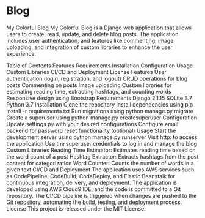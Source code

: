 # Blog
My Colorful Blog
My Colorful Blog is a Django web application that allows users to create, read, update, and delete blog posts. The application includes user authentication, and features like commenting, image uploading, and integration of custom libraries to enhance the user experience.

Table of Contents
Features
Requirements
Installation
Configuration
Usage
Custom Libraries
CI/CD and Deployment
License
Features
User authentication (login, registration, and logout)
CRUD operations for blog posts
Commenting on posts
Image uploading
Custom libraries for estimating reading time, extracting hashtags, and counting words
Responsive design using Bootstrap
Requirements
Django 2.1.15
SQLite 3.7
Python 3.7
Installation
Clone the repository
Install dependencies using pip install -r requirements.txt
Run migrations using python manage.py migrate
Create a superuser using python manage.py createsuperuser
Configuration
Update settings.py with your desired configurations
Configure email backend for password reset functionality (optional)
Usage
Start the development server using python manage.py runserver
Visit http: to access the application
Use the superuser credentials to log in and manage the blog
Custom Libraries
Reading Time Estimator: Estimates reading time based on the word count of a post
Hashtag Extractor: Extracts hashtags from the post content for categorization
Word Counter: Counts the number of words in a given text
CI/CD and Deployment
The application uses AWS services such as CodePipeline, CodeBuild, CodeDeploy, and Elastic Beanstalk for continuous integration, delivery, and deployment.
The application is developed using AWS Cloud9 IDE, and the code is committed to a Git repository.
The CI/CD pipeline is triggered when changes are pushed to the Git repository, automating the build, testing, and deployment process.
License
This project is released under the MIT License.
